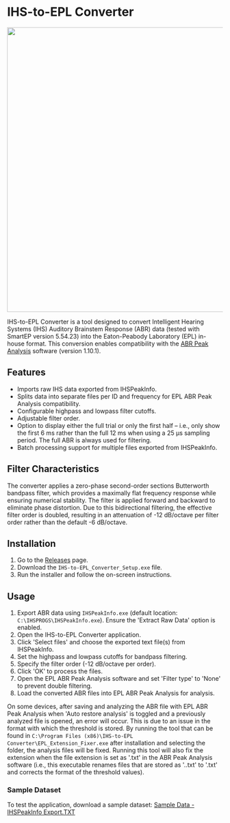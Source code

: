 # IHS-to-EPL Converter
<p align="center">
  <img src="https://github.com/user-attachments/assets/a0c97d8a-1d67-4a06-8be8-6e7f5fee1632" width="753" height="663">
</p>

IHS-to-EPL Converter is a tool designed to convert Intelligent Hearing Systems (IHS) Auditory Brainstem Response (ABR) data (tested with SmartEP version 5.54.23) into the Eaton-Peabody Laboratory (EPL) in-house format. This conversion enables compatibility with the [ABR Peak Analysis](https://github.com/EPL-Engineering/abr-peak-analysis) software (version 1.10.1).

## Features
- Imports raw IHS data exported from IHSPeakInfo.
- Splits data into separate files per ID and frequency for EPL ABR Peak Analysis compatibility.
- Configurable highpass and lowpass filter cutoffs.
- Adjustable filter order.
- Option to display either the full trial or only the first half – i.e., only show the first 6 ms rather than the full 12 ms when using a 25 µs sampling period. The full ABR is always used for filtering.
- Batch processing support for multiple files exported from IHSPeakInfo.

## Filter Characteristics
The converter applies a zero-phase second-order sections Butterworth bandpass filter, which provides a maximally flat frequency response while ensuring numerical stability. The filter is applied forward and backward to eliminate phase distortion. Due to this bidirectional filtering, the effective filter order is doubled, resulting in an attenuation of -12 dB/octave per filter order rather than the default -6 dB/octave.

## Installation
1. Go to the [Releases](https://github.com/thepyottlab/IHS-to-EPL-Converter/releases) page.
2. Download the `IHS-to-EPL_Converter_Setup.exe` file.
3. Run the installer and follow the on-screen instructions.

## Usage
1. Export ABR data using `IHSPeakInfo.exe` (default location: `C:\IHSPROGS\IHSPeakInfo.exe`). Ensure the 'Extract Raw Data' option is enabled.
2. Open the IHS-to-EPL Converter application.
3. Click 'Select files' and choose the exported text file(s) from IHSPeakInfo.
4. Set the highpass and lowpass cutoffs for bandpass filtering.
5. Specify the filter order (-12 dB/octave per order).
6. Click 'OK' to process the files.
7. Open the EPL ABR Peak Analysis software and set 'Filter type' to 'None' to prevent double filtering.
8. Load the converted ABR files into EPL ABR Peak Analysis for analysis.

On some devices, after saving and analyzing the ABR file with EPL ABR Peak Analysis when 'Auto restore analysis' is toggled and a previously analyzed file is opened, an error will occur. This is due to an issue in the format with which the threshold is stored. By running the tool that can be found in `C:\Program Files (x86)\IHS-to-EPL Converter\EPL_Extension_Fixer.exe` after installation and selecting the folder, the analysis files will be fixed. Running this tool will also fix the extension when the file extension is set as '.txt' in the ABR Peak Analysis software (i.e., this executable renames files that are stored as '..txt' to '.txt' and corrects the format of the threshold values).

### Sample Dataset
To test the application, download a sample dataset:
[Sample Data - IHSPeakInfo Export.TXT](https://github.com/thepyottlab/IHS-to-EPL-Converter/blob/main/Sample%20Data%20-%20IHSPeakInfo%20Export.TXT)
